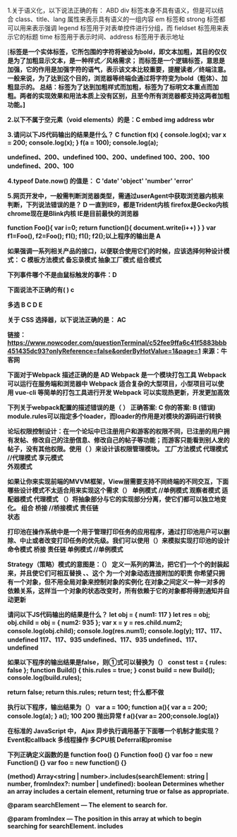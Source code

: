 
1.关于语义化，以下说法正确的有：  ABD
div 标签本身不具有语义，但是可以结合 class、title、lang 属性来表示具有语义的一组内容
em 标签和 strong 标签都可以用来表示强调
legend 标签用于对表单控件进行分组，而 fieldset 标签用来表示它的标题
time 标签用于表示时间、address 标签用于表示地址

[<b>标签是一个实体标签，它所包围的字符将被设为bold，即文本加粗，其目的仅仅是为了加粗显示文本，是一种样式／风格需求；
而<strong>标签是一个逻辑标签，意思是加强，它的作用是加强字符的语气，表示该文本比较重要，提醒读者／终端注意。一般来说，为了达到这个目的，浏览器等终端会通过将字符变为bold（粗体）、加粗显示的。
总结：<b>标签为了达到加粗样式而加粗，<strong>标签为了标明文本重点而加粗。两者的实现效果和用法本质上没有区别，且至今所有浏览器都支持这两者加粗功能。]

2.以下不属于空元素（void elements）的是：C 
embed    img     address    wbr

3.请问以下JS代码输出的结果是什么？  C 
function f(x) {
  console.log(x);
  var x = 200;
  console.log(x);
  }
f(a = 100);
console.log(a);

undefined、200、undefined
100、200、undefined
100、200、100
undefined、200、100

4.typeof Date.now() 的值是：  C
'date'    'object'    'number'    'error'

5.网页开发中，一般需判断浏览器类型，需通过userAgent中获取浏览器内核来判断，下列说法错误的是？   D 
一直到IE9，都是Trident内核
firefox是Gecko内核
chrome现在是Blink内核
IE是目前最快的浏览器


function Foo(){
     var i=0;
     return function(){
         document.write(i++)
     }
}
var f1=Foo(),
f2=Foo();
f1();
f1();
f2();以上程序的输出是  A


如果强调一系列相关产品的接口，以便联合使用它们的时候，应该选择何种设计模式：  C 
模板方法模式
备忘录模式
抽象工厂模式
组合模式

下列事件哪个不是由鼠标触发的事件：D


下面说法不正确的有( )  c

多选 B C D E


关于 CSS 选择器，以下说法正确的是： AC 


链接：https://www.nowcoder.com/questionTerminal/c52fee9ffa6c41f5883bbb451435dc93?onlyReference=false&orderByHotValue=1&page=1
来源：牛客网

下面对于Webpack 描述正确的是   AD 
 Webpack 是一个模块打包工具
Webpack 可以运行在服务端和浏览器中
Webpack 适合复杂的大型项目，小型项目可以使用 vue-cli 等简单的打包工具进行开发
Webpack 可以实现热更新，开发更加高效


下列关于webpack配置的描述错误的是（   ）
正确答案: C   你的答案: B (错误)
module.rules可以指定多个loader，而loader的作用是对模块的源码进行转换


论坛权限控制设计：在一个论坛中已注册用户和游客的权限不同，已注册的用户拥有发帖、修改自己的注册信息、修改自己的帖子等功能；而游客只能看到别人发的帖子，没有其他权限。使用（ ）来设计该权限管理模块。
工厂方法模式
代理模式          //代理模式
享元模式  
外观模式

如果让你来实现前端的MVVM框架，View层需要支持不同终端的不同交互，下面哪些设计模式不太适合用来实现这个需求（）
单例模式   //单例模式
观察者模式
适配器模式
代理模式
（）将抽象部分与它的实现部分分离，使它们都可以独立地变化。
组合
桥接   //桥接模式
责任链  
状态

打印池在操作系统中是一个用于管理打印任务的应用程序，通过打印池用户可以删除、中止或者改变打印任务的优先级。我们可以使用（）来模拟实现打印池的设计
命令模式
桥接
责任链
单例模式  //单例模式

Strategy（策略）模式的意图是：（）
定义一系列的算法，把它们一个个的封装起来，并且使它们可相互替换  、、这个
为一个对象动态连接附加的职责
你希望只拥有一个对象，但不用全局对象来控制对象的实例化
在对象之间定义一种一对多的依赖关系，这样当一个对象的状态改变时，所有依赖于它的对象都将得到通知并自动更新


请问以下JS代码输出的结果是什么？
let obj = {
  num1: 117
}
let res = obj;
obj.child = obj = { num2: 935 };
var x = y = res.child.num2;
console.log(obj.child);
console.log(res.num1);
console.log(y);
117、117、undefined
117、117、935
undefined、117、935
undefined、117、undefined


如果以下程序的输出结果是false，则①式可以替换为（）
const test = {
  rules: false
};
function Build() {
    this.rules = true;
}
const build = new Build();
console.log(build.rules);

return false;
return this.rules;
return test;
什么都不做

执行以下程序，输出结果为（）
var a = 100;
function a(){
var a = 200;
console.log(a);
}
a();
100
200
抛出异常
f a(){var a= 200;console.log(a)}

在标准的 JavaScript 中， Ajax 异步执行调用基于下面哪一个机制才能实现？
Event和callback
多线程操作
多CPU核
Deferral和promise


下列正确定义函数的是
function foo() {}
Function foo() {}
var foo = new Function() {}
var foo = new function() {}



(method) Array<string | number>.includes(searchElement: string | number, fromIndex?: number | undefined): boolean
Determines whether an array includes a certain element, returning true or false as appropriate.

@param searchElement — The element to search for.

@param fromIndex — The position in this array at which to begin searching for searchElement.
includes



